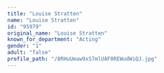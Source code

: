 ```yaml
---
title: "Louise Stratten"
name: "Louise Stratten"
id: "95979"
original_name: "Louise Stratten"
known_for_department: "Acting"
gender: "1"
adult: "false"
profile_path: "/8RHuUmaw9xS7mlUAF0REWudWiQJ.jpg"
---
```

